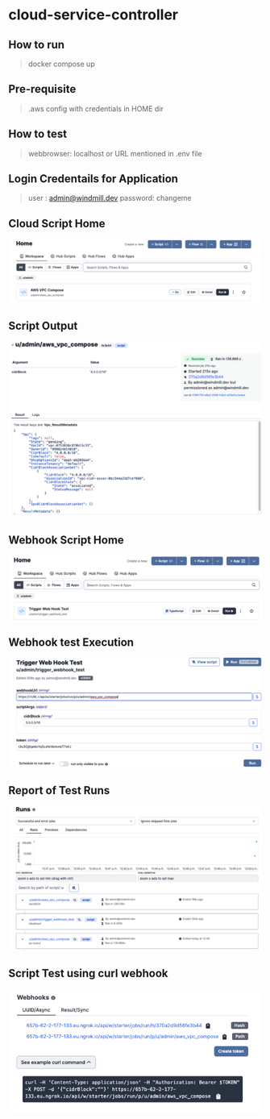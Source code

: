 # cloud-service-controller

## How to run
> docker compose up

## Pre-requisite 
> .aws config with credentials in HOME dir

## How to test
> webbrowser: localhost or URL mentioned in .env file

## Login Credentails for Application
> user : admin@windmill.dev
> password: changeme


## Cloud Script Home

![Alt text](/images/Snip20230203_2.png?raw=true "Script Output")

## Script Output

![Alt text](/images/Snip20230203_1.png?raw=true "Script Output")

## Webhook Script Home

![Alt text](/images/Snip20230203_4.png?raw=true "Script Output")

## Webhook test Execution

![Alt text](/images/Snip20230203_5.png?raw=true "Script Output")

## Report of Test Runs

![Alt text](/images/Snip20230203_6.png?raw=true "Script Output")


## Script Test using curl webhook

![Alt text](/images/Snip20230203_7.png?raw=true "Script Output")



